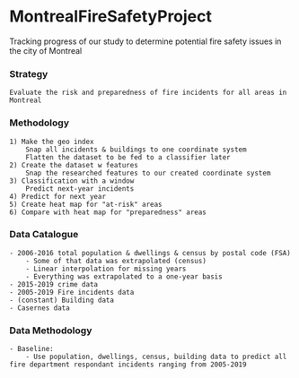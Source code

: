 # MontrealFireSafetyProject
 Tracking progress of our study to determine potential fire safety issues in the city of Montreal

### Strategy
	Evaluate the risk and preparedness of fire incidents for all areas in Montreal

### Methodology
	1) Make the geo index
		Snap all incidents & buildings to one coordinate system
		Flatten the dataset to be fed to a classifier later
	2) Create the dataset w features
		Snap the researched features to our created coordinate system
	3) Classification with a window
		Predict next-year incidents
	4) Predict for next year
	5) Create heat map for "at-risk" areas
	6) Compare with heat map for "preparedness" areas

### Data Catalogue
	- 2006-2016 total population & dwellings & census by postal code (FSA)
		- Some of that data was extrapolated (census)
		- Linear interpolation for missing years
		- Everything was extrapolated to a one-year basis
	- 2015-2019 crime data
	- 2005-2019 Fire incidents data
	- (constant) Building data
	- Casernes data

### Data Methodology
	- Baseline:
		- Use population, dwellings, census, building data to predict all fire department respondant incidents ranging from 2005-2019
	
